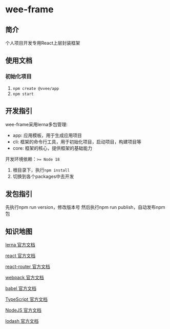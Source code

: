 # wee-frame

## 简介

个人项目开发专用React上层封装框架

## 使用文档

### 初始化项目

1. `npm create @vvee/app`
2. `npm start`

## 开发指引

wee-frame采用lerna多包管理:

- app: 应用模板，用于生成应用项目
- cli: 框架的命令行工具，用于初始化项目，启动项目，构建项目等
- core: 框架的核心，提供框架的基础能力

开发环境依赖：`>= Node 18`

1. 根目录下，执行`npm install`
2. 切换到各个packages中去开发

## 发包指引

先执行npm run version，修改版本号
然后执行npm run publish，自动发布npm包

## 知识地图

[lerna 官方文档](https://lerna.js.org/docs/getting-started)

[react 官方文档](https://react.dev/learn)

[react-router 官方文档](https://reactrouter.com/en/main)

[webpack 官方文档](https://webpack.js.org/guides/)

[babel 官方文档](https://babeljs.io/docs/)

[TypeScript 官方文档](https://www.typescriptlang.org/zh/docs/)

[NodeJS 官方文档](https://nodejs.org/en/docs)

[lodash 官方文档](https://lodash.com/docs/)

